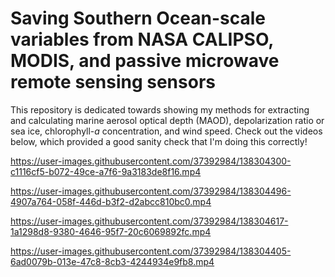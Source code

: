 # Saving Southern Ocean-scale variables from NASA CALIPSO, MODIS, and passive microwave remote sensing sensors  
This repository is dedicated towards showing my methods for extracting and calculating marine aerosol optical depth (MAOD), depolarization ratio or sea ice, chlorophyll-_a_ concentration, and wind speed. Check out the videos below, which provided a good sanity check that I'm doing this correctly! 



https://user-images.githubusercontent.com/37392984/138304300-c1116cf5-b072-49ce-a7f6-9a3183de8f16.mp4



https://user-images.githubusercontent.com/37392984/138304496-4907a764-058f-446d-b3f2-d2abcc810bc0.mp4





https://user-images.githubusercontent.com/37392984/138304617-1a1298d8-9380-4646-95f7-20c6069892fc.mp4




https://user-images.githubusercontent.com/37392984/138304405-6ad0079b-013e-47c8-8cb3-4244934e9fb8.mp4

